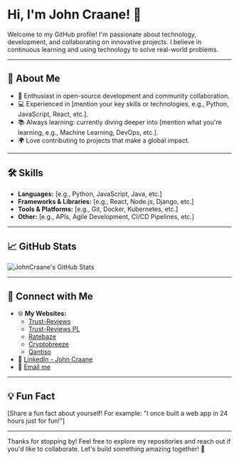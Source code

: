 # Hi, I'm John Craane! 👋

Welcome to my GitHub profile! I'm passionate about technology, development, and collaborating on innovative projects. I believe in continuous learning and using technology to solve real-world problems.

---

## 🚀 About Me

- 🌟 Enthusiast in open-source development and community collaboration.
- 💻 Experienced in [mention your key skills or technologies, e.g., Python, JavaScript, React, etc.].
- 📚 Always learning: currently diving deeper into [mention what you're learning, e.g., Machine Learning, DevOps, etc.].
- 🌍 Love contributing to projects that make a global impact.

---

## 🛠️ Skills

- **Languages:** [e.g., Python, JavaScript, Java, etc.]
- **Frameworks & Libraries:** [e.g., React, Node.js, Django, etc.]
- **Tools & Platforms:** [e.g., Git, Docker, Kubernetes, etc.]
- **Other:** [e.g., APIs, Agile Development, CI/CD Pipelines, etc.]

---

## 📈 GitHub Stats

![JohnCraane's GitHub Stats](https://github-readme-stats.vercel.app/api?username=JohnCraane&show_icons=true&theme=radical)

---

## 🔗 Connect with Me

- 🌐 **My Websites:**
  - [Trust-Reviews](https://trust-reviews.reviews/)
  - [Trust-Reviews PL](https://pl.trust-reviews.reviews/)
  - [Ratebaze](https://ratebaze.org)
  - [Cryptobreeze](https://cryptobreeze.ru/)
  - [Qantiso](https://qantiso.com/)
- 💼 [LinkedIn - John Craane](https://www.linkedin.com/in/john-craane-aa3032230/)
- 📧 [Email me](mailto:johnnncraneee@gmail.com)

---

## 💡 Fun Fact

[Share a fun fact about yourself! For example: "I once built a web app in 24 hours just for fun!"]

---

Thanks for stopping by! Feel free to explore my repositories and reach out if you'd like to collaborate. Let's build something amazing together! 🚀
